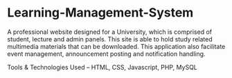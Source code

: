 # Learning-Management-System
A professional website designed for a University, which is comprised of student, lecture and admin panels. This site is able to hold study related multimedia materials that can be downloaded. This application also facilitate event management, announcement posting and notification handling.

Tools & Technologies Used – HTML, CSS, Javascript, PHP, MySQL
